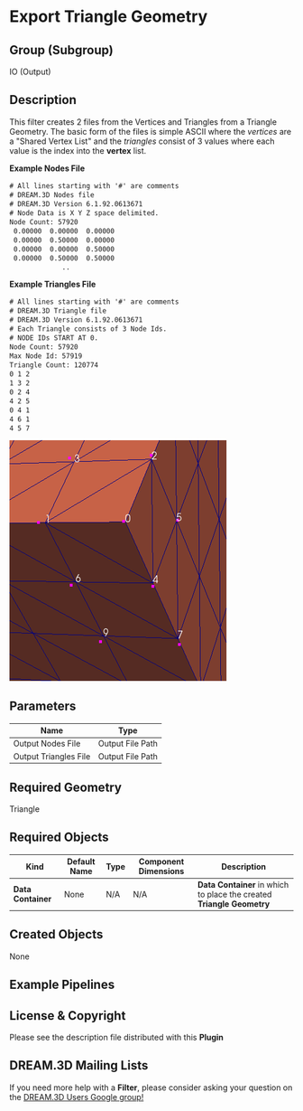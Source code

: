 # Export Triangle Geometry  #


## Group (Subgroup) ##

IO (Output)

## Description ##

This filter creates 2 files from the Vertices and Triangles from a Triangle Geometry. The basic form of the files is simple ASCII where the *vertices* are a "Shared Vertex List" and the *triangles* consist of 3 values where each value is the index into the **vertex** list.

**Example Nodes File**

	# All lines starting with '#' are comments
	# DREAM.3D Nodes file
	# DREAM.3D Version 6.1.92.0613671
	# Node Data is X Y Z space delimited.
	Node Count: 57920
	 0.00000  0.00000  0.00000
	 0.00000  0.50000  0.00000
	 0.00000  0.00000  0.50000
	 0.00000  0.50000  0.50000
	             ..

**Example Triangles File**

	# All lines starting with '#' are comments
	# DREAM.3D Triangle file
	# DREAM.3D Version 6.1.92.0613671
	# Each Triangle consists of 3 Node Ids.
	# NODE IDs START AT 0.
	Node Count: 57920
	Max Node Id: 57919
	Triangle Count: 120774
	0 1 2
	1 3 2
	0 2 4
	4 2 5
	0 4 1
	4 6 1
	4 5 7


![Rendering of Nodes from above file example](Images/WriteTriangleGeometry_Example.png)

## Parameters ##

| Name | Type |
|----------|--------|
| Output Nodes File | Output File Path |
| Output Triangles File | Output File Path |


## Required Geometry ##

Triangle

## Required Objects ##

| Kind | Default Name | Type | Component Dimensions | Description |
|------|--------------|------|----------------------|-------------|
| **Data Container** | None | N/A | N/A | **Data Container** in which to place the created **Triangle Geometry** |

## Created Objects ##

None

## Example Pipelines ##



## License & Copyright ##

Please see the description file distributed with this **Plugin**

## DREAM.3D Mailing Lists ##

If you need more help with a **Filter**, please consider asking your question on the [DREAM.3D Users Google group!](https://groups.google.com/forum/?hl=en#!forum/dream3d-users)


